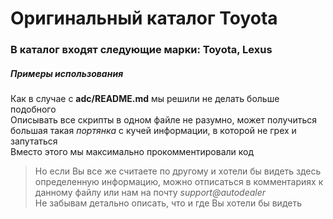 Оригинальный каталог Toyota
===========================

### В каталог входят следующие марки: Toyota, Lexus


##### Примеры использования

Как в случае с **adc/README.md** мы решили не делать больше подобного  
Описывать все скрипты в одном файле не разумно, может получиться большая такая *портянка* с кучей информации, в которой не грех и запутаться  
Вместо этого мы максимально прокомментировали код  

>Но если Вы все же считаете по другому и хотели бы видеть здесь определенную информацию, можно отписаться в комментариях к данному файлу или нам на почту *support@autodealer*  
>Не забывам детально описать, что и где Вы хотели бы видеть
